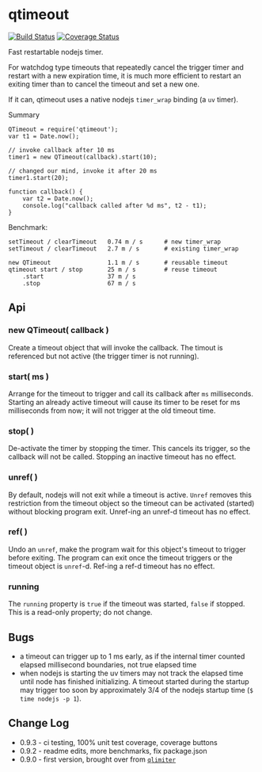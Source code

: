 qtimeout
========

[![Build Status](https://api.travis-ci.org/andrasq/node-qtimeout.svg?branch=master)](https://travis-ci.org/andrasq/node-qtimeout?branch=master)
[![Coverage Status](https://codecov.io/github/andrasq/node-qtimeout/coverage.svg?branch=master)](https://codecov.io/github/andrasq/node-qtimeout?branch=master)

Fast restartable nodejs timer.

For watchdog type timeouts that repeatedly cancel the trigger timer and restart
with a new expiration time, it is much more efficient to restart an exiting timer
than to cancel the timeout and set a new one.

If it can, qtimeout uses a native nodejs `timer_wrap` binding (a `uv` timer).

Summary

    QTimeout = require('qtimeout');
    var t1 = Date.now();

    // invoke callback after 10 ms
    timer1 = new QTimeout(callback).start(10);

    // changed our mind, invoke it after 20 ms
    timer1.start(20);

    function callback() {
        var t2 = Date.now();
        console.log("callback called after %d ms", t2 - t1);
    }

Benchmark:

    setTimeout / clearTimeout   0.74 m / s      # new timer_wrap
    setTimeout / clearTimeout   2.7 m / s       # existing timer_wrap

    new QTimeout                1.1 m / s       # reusable timeout
    qtimeout start / stop       25 m / s        # reuse timeout
        .start                  37 m / s
        .stop                   67 m / s

Api
---


### new QTimeout( callback )

Create a timeout object that will invoke the callback.  The timout is referenced
but not active (the trigger timer is not running).

### start( ms )

Arrange for the timeout to trigger and call its callback after `ms` milliseconds.
Starting an already active timeout will cause its timer to be reset for ms
milliseconds from now; it will not trigger at the old timeout time.

### stop( )

De-activate the timer by stopping the timer.  This cancels its trigger, so the
callback will not be called.  Stopping an inactive timeout has no effect.

### unref( )

By default, nodejs will not exit while a timeout is active.  `Unref` removes this
restriction from the timeout object so the timeout can be activated (started)
without blocking program exit.  Unref-ing an unref-d timeout has no effect.

### ref( )

Undo an `unref`, make the program wait for this object's timeout to trigger before
exiting.  The program can exit once the timeout triggers or the timeout object is
`unref`-d.  Ref-ing a ref-d timeout has no effect.

### running

The `running` property is `true` if the timeout was started, `false` if stopped.
This is a read-only property; do not change.


Bugs
----

- a timeout can trigger up to 1 ms early, as if the internal timer counted
  elapsed millisecond boundaries, not true elapsed time
- when nodejs is starting the uv timers may not track the elapsed time until node
  has finished initializing.  A timeout started during the startup may trigger too
  soon by approximately 3/4 of the nodejs startup time (`$ time nodejs -p 1`).


Change Log
----------

- 0.9.3 - ci testing, 100% unit test coverage, coverage buttons
- 0.9.2 - readme edits, more benchmarks, fix package.json
- 0.9.0 - first version, brought over from [`qlimiter`](https://npmjs.org/package/qlimiter)
